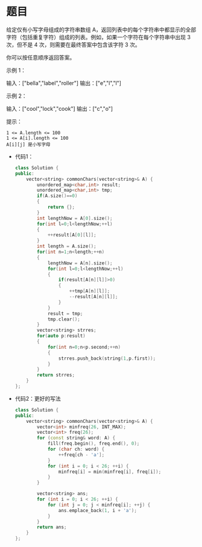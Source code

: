 # 题目
给定仅有小写字母组成的字符串数组 A，返回列表中的每个字符串中都显示的全部字符（包括重复字符）组成的列表。例如，如果一个字符在每个字符串中出现 3 次，但不是 4 次，则需要在最终答案中包含该字符 3 次。

你可以按任意顺序返回答案。

 

示例 1：

输入：["bella","label","roller"]
输出：["e","l","l"]

示例 2：

输入：["cool","lock","cook"]
输出：["c","o"]

 

提示：

    1 <= A.length <= 100
    1 <= A[i].length <= 100
    A[i][j] 是小写字母


* 代码1：
    ```C++
    class Solution {
    public:
        vector<string> commonChars(vector<string>& A) {
            unordered_map<char,int> result;
            unordered_map<char,int> tmp;
            if(A.size()==0)
            {
                return {};
            }
            int lengthNow = A[0].size();
            for(int l=0;l<lengthNow;++l)
            {
                ++result[A[0][l]];
            }
            int length = A.size();
            for(int n=1;n<length;++n)
            {
                lengthNow = A[n].size();
                for(int l=0;l<lengthNow;++l)
                {
                    if(result[A[n][l]]>0)
                    {
                        ++tmp[A[n][l]];
                        --result[A[n][l]];
                    }
                }
                result = tmp;
                tmp.clear();
            }
            vector<string> strres;
            for(auto p:result)
            {
                for(int n=0;n<p.second;++n)
                {
                    strres.push_back(string(1,p.first));
                }
            }
            return strres;
        }
    };
    ```
* 代码2：更好的写法
    ```C++
    class Solution {
    public:
        vector<string> commonChars(vector<string>& A) {
            vector<int> minfreq(26, INT_MAX);
            vector<int> freq(26);
            for (const string& word: A) {
                fill(freq.begin(), freq.end(), 0);
                for (char ch: word) {
                    ++freq[ch - 'a'];
                }
                for (int i = 0; i < 26; ++i) {
                    minfreq[i] = min(minfreq[i], freq[i]);
                }
            }

            vector<string> ans;
            for (int i = 0; i < 26; ++i) {
                for (int j = 0; j < minfreq[i]; ++j) {
                    ans.emplace_back(1, i + 'a');
                }
            }
            return ans;
        }
    };
    ```